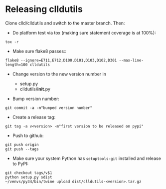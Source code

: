 
Releasing clldutils
===================

Clone clld/clldutils and switch to the master branch. Then:

- Do platform test via tox (making sure statement coverage is at 100%):
```
tox -r
```

- Make sure flake8 passes::
```
flake8 --ignore=E711,E712,D100,D101,D103,D102,D301 --max-line-length=100 clldutils
```

- Change version to the new version number in

  - setup.py
  - clldutils/__init__.py

- Bump version number:
```
git commit -a -m"bumped version number"
```

- Create a release tag:
```
git tag -a v<version> -m"first version to be released on pypi"
```

- Push to github:
```
git push origin
git push --tags
```

- Make sure your system Python has ``setuptools-git`` installed and release to
  PyPI:
```
git checkout tags/v$1
python setup.py sdist
~/venvs/py34/bin/twine upload dist/clldutils-<version>.tar.gz
```
